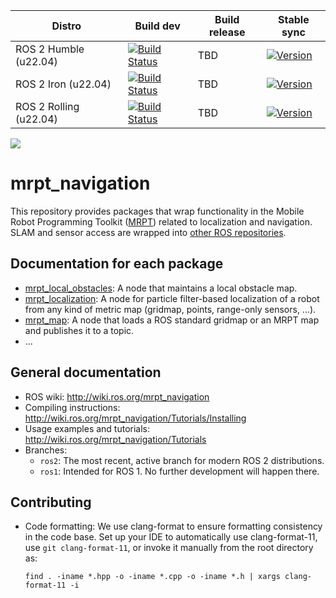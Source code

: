 | Distro | Build dev | Build release | Stable sync |
| --- | --- | --- | --- |
| ROS 2 Humble (u22.04) | [![Build Status](https://build.ros2.org/job/Hdev__mrpt_navigation__ubuntu_jammy_amd64/badge/icon)](https://build.ros2.org/job/Hdev__mrpt_navigation__ubuntu_jammy_amd64/) |  TBD | [![Version](https://img.shields.io/ros/v/iron/mrpt_navigation)](https://index.ros.org/search/?term=mrpt_navigation) |
| ROS 2 Iron (u22.04) | [![Build Status](https://build.ros2.org/job/Idev__mrpt_navigation__ubuntu_jammy_amd64/badge/icon)](https://build.ros2.org/job/Idev__mrpt_navigation__ubuntu_jammy_amd64/) |  TBD | [![Version](https://img.shields.io/ros/v/iron/mrpt_navigation)](https://index.ros.org/search/?term=mrpt_navigation) |
| ROS 2 Rolling (u22.04) | [![Build Status](https://build.ros2.org/job/Rdev__mrpt_navigation__ubuntu_jammy_amd64/badge/icon)](https://build.ros2.org/job/Rdev__mrpt_navigation__ubuntu_jammy_amd64/) |  TBD | [![Version](https://img.shields.io/ros/v/rolling/mrpt_navigation)](https://index.ros.org/search/?term=mrpt_navigation) |

<img align="center" src="https://mrpt.github.io/imgs/mrpt_reactivenav_ros_demo_s40.gif">

mrpt_navigation
===============

This repository provides packages that wrap functionality in the Mobile Robot Programming Toolkit ([MRPT](https://github.com/MRPT/mrpt/)) related to localization and navigation. SLAM and sensor access are wrapped into [other ROS repositories](https://github.com/mrpt-ros-pkg/).


Documentation for each package
----------------------------------

* [mrpt_local_obstacles](mrpt_local_obstacles): A node that maintains a local obstacle map.
* [mrpt_localization](mrpt_localization): A node for particle filter-based localization of a robot from any kind of metric map (gridmap, points, range-only sensors, ...).
* [mrpt_map](mrpt_map): A node that loads a ROS standard gridmap or an MRPT map and publishes it to a topic.
* ...


General documentation
----------------------------------
* ROS wiki: http://wiki.ros.org/mrpt_navigation
* Compiling instructions: http://wiki.ros.org/mrpt_navigation/Tutorials/Installing
* Usage examples and tutorials: http://wiki.ros.org/mrpt_navigation/Tutorials
* Branches:
  * `ros2`: The most recent, active branch for modern ROS 2 distributions.
  * `ros1`: Intended for ROS 1. No further development will happen there.

Contributing
----------------------------------
* Code formatting: We use clang-format to ensure formatting consistency in the
  code base. Set up your IDE to automatically use clang-format-11,
  use `git clang-format-11`, or invoke it manually from the root directory as:
  
      find . -iname *.hpp -o -iname *.cpp -o -iname *.h | xargs clang-format-11 -i

